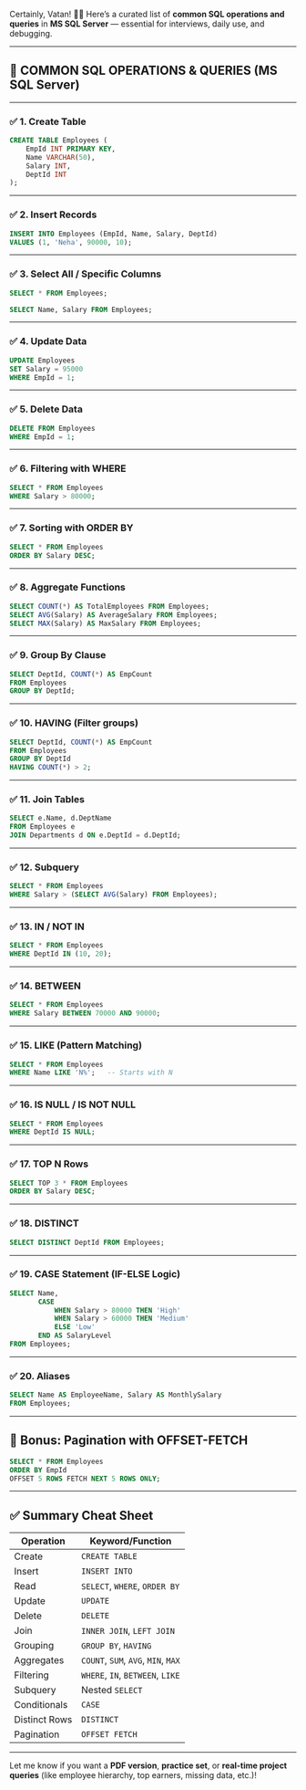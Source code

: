 Certainly, Vatan! 👨‍💻
Here’s a curated list of **common SQL operations and queries** in **MS SQL Server** — essential for interviews, daily use, and debugging.

---

## 📌 COMMON SQL OPERATIONS & QUERIES (MS SQL Server)

---

### ✅ 1. **Create Table**

```sql
CREATE TABLE Employees (
    EmpId INT PRIMARY KEY,
    Name VARCHAR(50),
    Salary INT,
    DeptId INT
);
```

---

### ✅ 2. **Insert Records**

```sql
INSERT INTO Employees (EmpId, Name, Salary, DeptId)
VALUES (1, 'Neha', 90000, 10);
```

---

### ✅ 3. **Select All / Specific Columns**

```sql
SELECT * FROM Employees;

SELECT Name, Salary FROM Employees;
```

---

### ✅ 4. **Update Data**

```sql
UPDATE Employees
SET Salary = 95000
WHERE EmpId = 1;
```

---

### ✅ 5. **Delete Data**

```sql
DELETE FROM Employees
WHERE EmpId = 1;
```

---

### ✅ 6. **Filtering with WHERE**

```sql
SELECT * FROM Employees
WHERE Salary > 80000;
```

---

### ✅ 7. **Sorting with ORDER BY**

```sql
SELECT * FROM Employees
ORDER BY Salary DESC;
```

---

### ✅ 8. **Aggregate Functions**

```sql
SELECT COUNT(*) AS TotalEmployees FROM Employees;
SELECT AVG(Salary) AS AverageSalary FROM Employees;
SELECT MAX(Salary) AS MaxSalary FROM Employees;
```

---

### ✅ 9. **Group By Clause**

```sql
SELECT DeptId, COUNT(*) AS EmpCount
FROM Employees
GROUP BY DeptId;
```

---

### ✅ 10. **HAVING (Filter groups)**

```sql
SELECT DeptId, COUNT(*) AS EmpCount
FROM Employees
GROUP BY DeptId
HAVING COUNT(*) > 2;
```

---

### ✅ 11. **Join Tables**

```sql
SELECT e.Name, d.DeptName
FROM Employees e
JOIN Departments d ON e.DeptId = d.DeptId;
```

---

### ✅ 12. **Subquery**

```sql
SELECT * FROM Employees
WHERE Salary > (SELECT AVG(Salary) FROM Employees);
```

---

### ✅ 13. **IN / NOT IN**

```sql
SELECT * FROM Employees
WHERE DeptId IN (10, 20);
```

---

### ✅ 14. **BETWEEN**

```sql
SELECT * FROM Employees
WHERE Salary BETWEEN 70000 AND 90000;
```

---

### ✅ 15. **LIKE (Pattern Matching)**

```sql
SELECT * FROM Employees
WHERE Name LIKE 'N%';   -- Starts with N
```

---

### ✅ 16. **IS NULL / IS NOT NULL**

```sql
SELECT * FROM Employees
WHERE DeptId IS NULL;
```

---

### ✅ 17. **TOP N Rows**

```sql
SELECT TOP 3 * FROM Employees
ORDER BY Salary DESC;
```

---

### ✅ 18. **DISTINCT**

```sql
SELECT DISTINCT DeptId FROM Employees;
```

---

### ✅ 19. **CASE Statement (IF-ELSE Logic)**

```sql
SELECT Name,
       CASE 
           WHEN Salary > 80000 THEN 'High'
           WHEN Salary > 60000 THEN 'Medium'
           ELSE 'Low'
       END AS SalaryLevel
FROM Employees;
```

---

### ✅ 20. **Aliases**

```sql
SELECT Name AS EmployeeName, Salary AS MonthlySalary
FROM Employees;
```

---

## 🧠 Bonus: Pagination with OFFSET-FETCH

```sql
SELECT * FROM Employees
ORDER BY EmpId
OFFSET 5 ROWS FETCH NEXT 5 ROWS ONLY;
```

---

## ✅ Summary Cheat Sheet

| Operation     | Keyword/Function                    |
| ------------- | ----------------------------------- |
| Create        | `CREATE TABLE`                      |
| Insert        | `INSERT INTO`                       |
| Read          | `SELECT`, `WHERE`, `ORDER BY`       |
| Update        | `UPDATE`                            |
| Delete        | `DELETE`                            |
| Join          | `INNER JOIN`, `LEFT JOIN`           |
| Grouping      | `GROUP BY`, `HAVING`                |
| Aggregates    | `COUNT`, `SUM`, `AVG`, `MIN`, `MAX` |
| Filtering     | `WHERE`, `IN`, `BETWEEN`, `LIKE`    |
| Subquery      | Nested `SELECT`                     |
| Conditionals  | `CASE`                              |
| Distinct Rows | `DISTINCT`                          |
| Pagination    | `OFFSET FETCH`                      |

---

Let me know if you want a **PDF version**, **practice set**, or **real-time project queries** (like employee hierarchy, top earners, missing data, etc.)!
